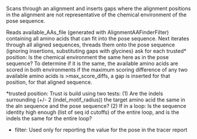 Scans through an alignment and inserts gaps where the alignment positions in the alignment are not representative of the chemical environment of the pose sequence.

Reads available_AAs_file (generated with AlignmentAAFinderFilter) containing all amino acids that can fit into the pose sequence. Next iterates through all aligned sequences, threads them onto the pose sequence (ignoring insertions, substituting gaps with glycines) ask for each trusted* position: Is the chemical environment the same here as in the pose sequence? To determine if it is the same, the available amino acids are scored in both environments if the maximum scoring difference of any two available amino acids is >max_score_diffs, a gap is inserted for that position, for that aligned sequence.

*trusted position: Trust is build using two tests: (1) Are the indels surrounding (+/- 2 (indel_motif_radius)) the target amino acid the same in the aln sequence and the pose sequence? (2) If in a loop: Is the sequence identity high enough (list of seq id cutoffs) of the entire loop, and is the indels the same for the entire loop? 

<AlignmentGapInserterFilter name="(&string)" scorefxn="(beta_nov16 &string)" nbr_e_threshold="(0.1 &float)" loop_seqid_threshold="(0.50 &float)" indel_motif_radius="(2 &int)" alignment_file="(null &string)" available_AAs_file="(null &string)" cleaned_alignment_file="(null &string)" loop_seqid_thresholds="(comma separated list)" relax_mover_name="(null &string)" only_clean_seq_num="(null &int)" max_score_diffs="(comma separated list)"/>

-   filter: Used only for reporting the value for the pose in the tracer report


